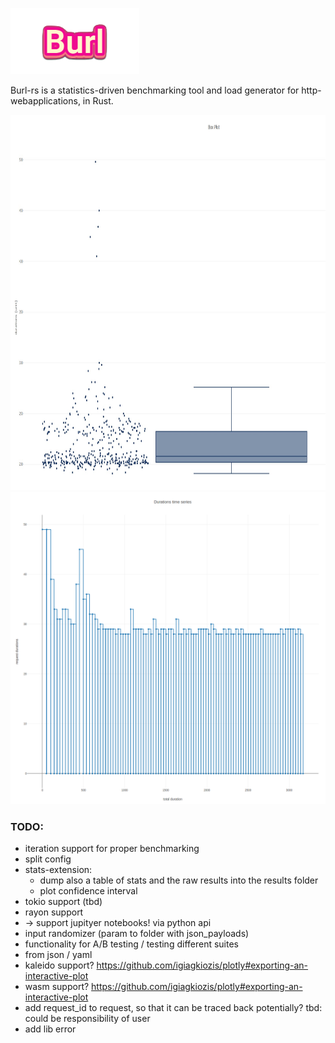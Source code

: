 ![Burl-rs](./resources/burl_logo.png)

Burl-rs is a statistics-driven benchmarking tool and load generator for http-webapplications, in Rust.

<img src="./resources/box_plot.jpg" width="700" height="600" />
<img src="./resources/durations_timeseries.png" width="700" height="500" />


### TODO:
* iteration support for proper benchmarking
* split config
* stats-extension:
    * dump also a table of stats and the raw results into the results folder 
    * plot confidence interval
* tokio support (tbd)
* rayon support
* -> support jupityer notebooks! via python api
* input randomizer (param to folder with json_payloads)
* functionality for A/B testing / testing different suites
* from json / yaml
* kaleido support? https://github.com/igiagkiozis/plotly#exporting-an-interactive-plot
* wasm support? https://github.com/igiagkiozis/plotly#exporting-an-interactive-plot
* add request_id to request, so that it can be traced back potentially? tbd: could be responsibility of user
* add lib error
